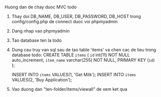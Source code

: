 Huong dan de chay duoc MVC todo
1. Thay doi DB_NAME, DB_USER, DB_PASSWORD, DB_HOST trong config/config.php de connect duoc voi phpmyadmin
2. Dang nhap vao phpmyadmin 
3. Tao database ten la todo
4. Dung cau truy van sql sau de tao table 'items' va chen cac de lieu trong database todo:
    CREATE TABLE `items` (
    `id` int(11) NOT NULL auto_increment,
    `item_name` varchar(255) NOT NULL,
    PRIMARY KEY  (`id`)
    );
    
    INSERT INTO `items` VALUES(1, 'Get Milk');
    INSERT INTO `items` VALUES(2, 'Buy Application');
5. Vao duong dan "ten-folder/items/viewall" de xem ket qua